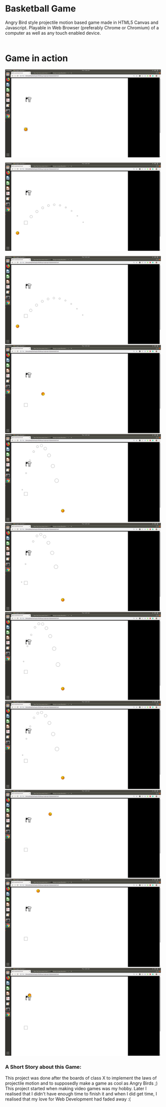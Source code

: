 
# Basketball Game

Angry Bird style projectile motion based game made in HTML5 Canvas and Javascript.
Playable in Web Browser (preferably Chrome or Chromium) of a computer as well as any touch enabled device.
<br><br>


# Game in action

![]( https://github.com/ekagra-ranjan/Basketball-Game-Projectile/blob/master/screenshots/Screenshot%20from%202019-05-23%2000-46-56.png  "")

![]( https://github.com/ekagra-ranjan/Basketball-Game-Projectile/blob/master/screenshots/Screenshot%20from%202019-05-23%2000-47-01.png  "")

![]( https://github.com/ekagra-ranjan/Basketball-Game-Projectile/blob/master/screenshots/Screenshot%20from%202019-05-23%2000-47-03.png  "")
![]( https://github.com/ekagra-ranjan/Basketball-Game-Projectile/blob/master/screenshots/Screenshot%20from%202019-05-23%2000-47-06.png  "")
![]( https://github.com/ekagra-ranjan/Basketball-Game-Projectile/blob/master/screenshots/Screenshot%20from%202019-05-23%2000-47-26.png  "")
![]( https://github.com/ekagra-ranjan/Basketball-Game-Projectile/blob/master/screenshots/Screenshot%20from%202019-05-23%2000-47-28.png  "")
![]( https://github.com/ekagra-ranjan/Basketball-Game-Projectile/blob/master/screenshots/Screenshot%20from%202019-05-23%2000-47-29.png  "")
![]( https://github.com/ekagra-ranjan/Basketball-Game-Projectile/blob/master/screenshots/Screenshot%20from%202019-05-23%2000-47-30.png  "")
![]( https://github.com/ekagra-ranjan/Basketball-Game-Projectile/blob/master/screenshots/Screenshot%20from%202019-05-23%2000-47-34.png  "")
![]( https://github.com/ekagra-ranjan/Basketball-Game-Projectile/blob/master/screenshots/Screenshot%20from%202019-05-23%2000-47-35.png  "")
![]( https://github.com/ekagra-ranjan/Basketball-Game-Projectile/blob/master/screenshots/Screenshot%20from%202019-05-23%2000-47-36.png  "")

### A Short Story about this Game:

This project was done after the boards of class X to implement the laws of projectile motion and to supposedly make a game as cool as Angry Birds ;) This project started when making video games was my hobby. Later I realised that I didn't have enough time to finish it and when I did get time, I realised that my love for Web Development had faded away :(
